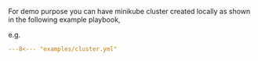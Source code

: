 For demo purpose you can have minikube cluster created locally as shown in the following example playbook,

e.g.

```yaml
---8<--- "examples/cluster.yml"
```
